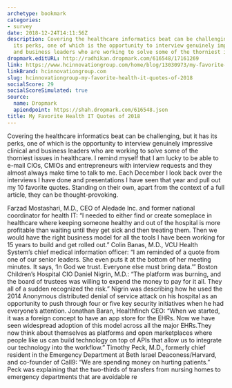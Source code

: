 ```yaml
---
archetype: bookmark
categories:
- survey
date: 2018-12-24T14:11:56Z
description: Covering the healthcare informatics beat can be challenging, but it has
  its perks, one of which is the opportunity to interview genuinely impressive clinical
  and business leaders who are working to solve some of the thorniest issues in healthcare.
dropmark.editURL: http://radhikan.dropmark.com/616548/17161269
link: https://www.hcinnovationgroup.com/home/blog/13030973/my-favorite-health-it-quotes-of-2018
linkBrand: hcinnovationgroup.com
slug: hcinnovationgroup-my-favorite-health-it-quotes-of-2018
socialScore: 29
socialScoreSimulated: true
source:
  name: Dropmark
  apiendpoint: https://shah.dropmark.com/616548.json
title: My Favorite Health IT Quotes of 2018
---
```

Covering the healthcare informatics beat can be challenging, but it has its perks, one of which is the opportunity to interview genuinely impressive clinical and business leaders who are working to solve some of the thorniest issues in healthcare. I remind myself that I am lucky to be able to e-mail CIOs, CMIOs and entrepreneurs with interview requests and they almost always make time to talk to me. Each December I look back over the interviews I have done and presentations I have seen that year and pull out my 10 favorite quotes. Standing on their own, apart from the context of a full article, they can be thought-provoking. 

 

Farzad Mostashari, M.D., CEO of Aledade Inc. and former national coordinator for health IT: “I needed to either find or create someplace in healthcare where keeping someone healthy and out of the hospital is more profitable than waiting until they get sick and then treating them. Then we would have the right business model for all the tools I have been working for 15 years to build and get rolled out.”
Colin Banas, M.D., VCU Health System’s chief medical information officer: “I am reminded of a quote from one of our senior leaders. She even puts it at the bottom of her meeting minutes. It says, ‘In God we trust. Everyone else must bring data.’”
Boston Children’s Hospital CIO Daniel Nigrin, M.D.: “The platform was burning, and the board of trustees was willing to expend the money to pay for it all. They all of a sudden recognized the risk.” Nigrin was describing how he used the 2014 Anonymous distributed denial of service attack on his hospital as an opportunity to push through four or five key security initiatives when he had everyone’s attention.
Jonathan Baran, Healthfinch CEO: “When we started, it was a foreign concept to have an app store for the EHRs. Now we have seen widespread adoption of this model across all the major EHRs.They now think about themselves as platforms and open marketplaces where people like us can build technology on top of APIs that allow us to integrate our technology into the workflow.”
Timothy Peck, M.D., formerly chief resident in the Emergency Department at Beth Israel Deaconess/Harvard, and co-founder of Call9: “We are spending money on hurting patients.” Peck was explaining that the two-thirds of transfers from nursing homes to emergency departments that are avoidable re